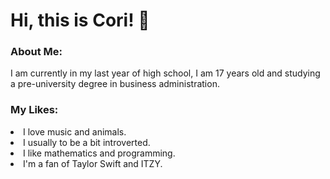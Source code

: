 # Hi, this is Cori! 👋
<h3>About Me:</h3>
<p>I am currently in my last year of high school, I am 17 years old and studying a pre-university degree in business administration.</p>

<h3>My Likes:</h3>
  <ur>
    <li>I love music and animals.</li>
    <li>I usually to be a bit introverted.</li>
    <li>I like mathematics and programming.</li>
    <li>I'm a fan of Taylor Swift and ITZY.</li>
  </ur>
